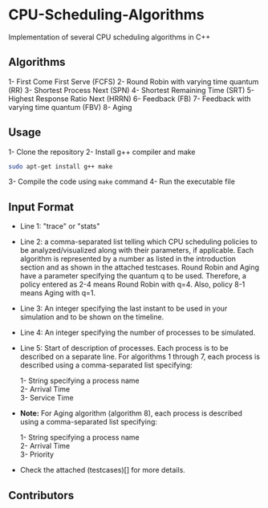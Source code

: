 # CPU-Scheduling-Algorithms
Implementation of several CPU scheduling algorithms in C++
## Algorithms
1- First Come First Serve (FCFS)
2- Round Robin with varying time quantum (RR)
3- Shortest Process Next (SPN)
4- Shortest Remaining Time (SRT)
5- Highest Response Ratio Next (HRRN)
6- Feedback (FB)
7- Feedback with varying time quantum (FBV)
8- Aging

## Usage
1- Clone the repository
2- Install g++ compiler and make
```bash
sudo apt-get install g++ make
```
3- Compile the code using `make` command
4- Run the executable file

## Input Format
- Line 1: "trace" or "stats"
- Line 2: a comma-separated list telling which CPU scheduling policies to be analyzed/visualized along with
their parameters, if applicable. Each algorithm is represented by a number as listed in the
introduction section and as shown in the attached testcases.
Round Robin and Aging have a parameter specifying the quantum q to be used. Therefore, a policy
entered as 2-4 means Round Robin with q=4. Also, policy 8-1 means Aging with q=1.
- Line 3: An integer specifying the last instant to be used in your simulation and to be shown on the timeline.
- Line 4: An integer specifying the number of processes to be simulated.
- Line 5: Start of description of processes. Each process is to be described on a separate line. For algorithms 1 through 7, each process is described using a comma-separated list specifying:

    1- String specifying a process name\
    2- Arrival Time\
    3- Service Time

- **Note:** For Aging algorithm (algorithm 8), each process is described using a comma-separated list specifying:

    1- String specifying a process name\
    2- Arrival Time\
    3- Priority
- Check the attached (testcases)[] for more details.


## Contributors
